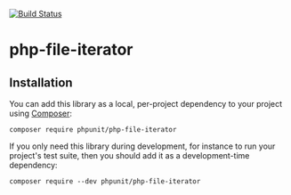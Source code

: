 [![Build Status](https://travis-ci.org/sebastianbergmann/php-file-iterator.svg?branch=master)](https://travis-ci.org/sebastianbergmann/php-file-iterator)

# php-file-iterator

## Installation

You can add this library as a local, per-project dependency to your project using [Composer](https://getcomposer.org/):

    composer require phpunit/php-file-iterator

If you only need this library during development, for instance to run your project's test suite, then you should add it as a development-time dependency:

    composer require --dev phpunit/php-file-iterator
